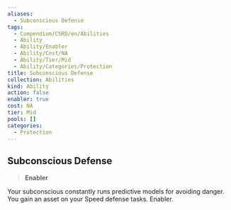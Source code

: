 ```yaml
---
aliases:
  - Subconscious Defense
tags:
  - Compendium/CSRD/en/Abilities
  - Ability
  - Ability/Enabler
  - Ability/Cost/NA
  - Ability/Tier/Mid
  - Ability/Categories/Protection
title: Subconscious Defense
collection: Abilities
kind: Ability
action: false
enabler: true
cost: NA
tier: Mid
pools: []
categories:
  - Protection
---
```

## Subconscious Defense    
>**Enabler**  
    
Your subconscious constantly runs predictive models for avoiding danger. You gain an asset on your Speed defense tasks. Enabler.